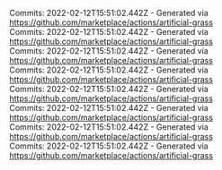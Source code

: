 Commits: 2022-02-12T15:51:02.442Z - Generated via https://github.com/marketplace/actions/artificial-grass
<br>
Commits: 2022-02-12T15:51:02.442Z - Generated via https://github.com/marketplace/actions/artificial-grass
<br>
Commits: 2022-02-12T15:51:02.442Z - Generated via https://github.com/marketplace/actions/artificial-grass
<br>
Commits: 2022-02-12T15:51:02.442Z - Generated via https://github.com/marketplace/actions/artificial-grass
<br>
Commits: 2022-02-12T15:51:02.442Z - Generated via https://github.com/marketplace/actions/artificial-grass
<br>
Commits: 2022-02-12T15:51:02.442Z - Generated via https://github.com/marketplace/actions/artificial-grass
<br>
Commits: 2022-02-12T15:51:02.442Z - Generated via https://github.com/marketplace/actions/artificial-grass
<br>
Commits: 2022-02-12T15:51:02.442Z - Generated via https://github.com/marketplace/actions/artificial-grass
<br>
